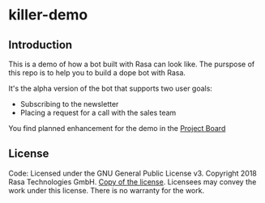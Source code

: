 # killer-demo

## Introduction
This is a demo of how a bot built with Rasa can look like. The purspose of this repo is to help you to build a dope bot with Rasa. 

It's the alpha version of the bot that supports two user goals: 
- Subscribing to the newsletter
- Placing a request for a call with the sales team

You find planned enhancement for the demo in the [Project Board](https://github.com/RasaHQ/killer-demo/projects/1)

## License
Code: Licensed under the GNU General Public License v3. Copyright 2018 Rasa Technologies GmbH. [Copy of the license](LICENSE.txt). Licensees may convey the work under this license. There is no warranty for the work. 


